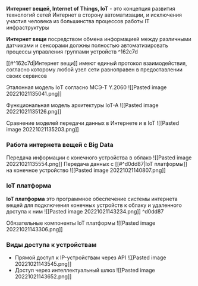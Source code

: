 **Интернет вещей, Internet of Things, IoT** - это концепция развития технологий сетей Интернет в сторону автоматизации, и исключения участия человека из большинства процессов работы IT инфраструктуры

**Интернет вещи** посредством обмена информацией между различными датчиками и сенсорами должны полностью автоматизировать процессы управления группами устройств ^162c7d

[[#^162c7d|Интернет вещи]] имеют единый протокол взаимодействия, согласно которому любой узел сети равноправен в предоставлении своих сервисов

Эталонная модель IоT согласно МСЭ-Т Y.2060
![[Pasted image 20221021135041.png]]

Функциональная модель архитектуры IoT-A
![[Pasted image 20221021135126.png]]

Сравнение моделей передачи данных в Интернете и в IoT
![[Pasted image 20221021135203.png]]

### Работа интернета вещей с Big Data
Передача информации с конечного устройства в облако
![[Pasted image 20221021135554.png]]
Передача данных с [[#^d0dd87|IoT платформы]] на конечное устройство
![[Pasted image 20221021140807.png]]

### IoT платформа 
**IoT платформа** это программное обеспечение системы интернета вещей для подключения конечных устройств к облаку и удаленного доступа к ним
![[Pasted image 20221021143234.png]] ^d0dd87

Обязательные компоненты IoT платформы
![[Pasted image 20221021143306.png]]
### Виды доступа к устройствам
- Прямой доступ к IP-устройствам через API
  ![[Pasted image 20221021143545.png]]
- Доступ через интеллектуальный шлюз
  ![[Pasted image 20221021143652.png]]
  